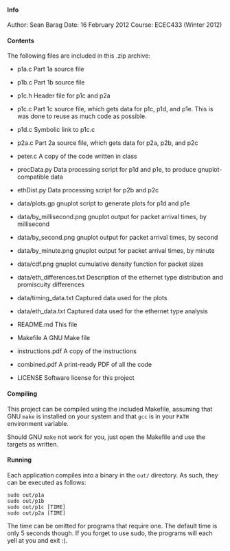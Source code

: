 #### Info
Author: Sean Barag
Date: 16 February 2012
Course: ECEC433 (Winter 2012)

#### Contents
The following files are included in this .zip archive:
* p1a.c     Part 1a source file
* p1b.c     Part 1b source file
* p1c.h     Header file for p1c and p2a
* p1c.c     Part 1c source file, which gets data for p1c, p1d, and p1e.
            This is was done to reuse as much code as possible.
* p1d.c     Symbolic link to p1c.c
* p2a.c     Part 2a source file, which gets data for p2a, p2b, and p2c
* peter.c   A copy of the code written in class

* procData.py    Data processing script for p1d and p1e, to produce
                 gnuplot-compatible data
* ethDist.py     Data processing script for p2b and p2c
* data/plots.gp  gnuplot script to generate plots for p1d and p1e

* data/by\_millisecond.png    gnuplot output for packet arrival times, by millisecond
* data/by\_second.png         gnuplot output for packet arrival times, by second
* data/by\_minute.png         gnuplot output for packet arrival times, by minute
* data/cdf.png                gnuplot cumulative density function for packet sizes
* data/eth\_differences.txt   Description of the ethernet type distribution and
                              promiscuity differences

* data/timing\_data.txt      Captured data used for the plots
* data/eth\_data.txt         Captured data used for the ethernet type analysis

* README.md         This file
* Makefile          A GNU Make file
* instructions.pdf  A copy of the instructions
* combined.pdf      A print-ready PDF of all the code
* LICENSE           Software license for this project

#### Compiling
This project can be compiled using the included Makefile, assuming that GNU
`make` is installed on your system and that `gcc` is in your `PATH` environment
variable.

Should GNU `make` not work for you, just open the Makefile and use the targets
as written.

#### Running
Each application compiles into a binary in the `out/` directory.  As such, they
can be executed as follows:

    sudo out/p1a
    sudo out/p1b
    sudo out/p1c [TIME]
    sudo out/p2a [TIME]

The time can be omitted for programs that require one.  The default time is
only 5 seconds though.  If you forget to use sudo, the programs will each yell
at you and exit :).
